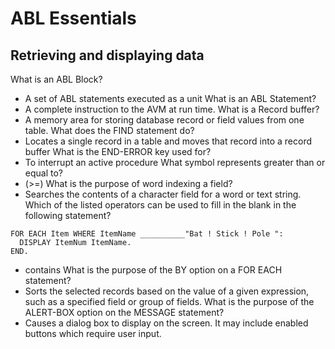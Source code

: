 # ABL Essentials 
## Retrieving and displaying data
What is an ABL Block?
- A set of ABL statements executed as a unit
What is an ABL Statement?
- A complete instruction to the AVM at run time. 
What is a Record buffer?
- A memory area for storing database record or field values from one table.
What does the FIND statement do?
- Locates a single record in a table and moves that record into a record buffer 
What is the END-ERROR key used for?
- To interrupt an active procedure 
What symbol represents greater than or equal to?
- (>=)
What is the purpose of word indexing a field?
- Searches the contents of a character field for a word or text string.
Which of the listed operators can be used to fill in the blank in the following statement?
```
FOR EACH Item WHERE ItemName __________"Bat ! Stick ! Pole ":
  DISPLAY ItemNum ItemName.
END.
```
- contains
What is the purpose of the BY option on a FOR EACH statement?
- Sorts the selected records based on the value of a given expression, such as a specified field or group of fields.
What is the purpose of the ALERT-BOX option on the MESSAGE statement?
- Causes a dialog box to display on the screen. It may include enabled buttons which require user input.





